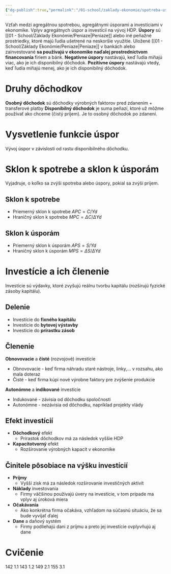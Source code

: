 ```yaml
---
{"dg-publish":true,"permalink":"/01-school/zaklady-ekonomie/spotreba-uspory-a-investicie/","tags":["year1","winterSemester","uniZEK"]}
---
```


Vzťah medzi agregátnou spotrebou, agregátnymi úsporami a investíciami v ekonomike.
Vplyv agregátnych úspor a investícií na vývoj HDP.
**Úspory** sú [[01 - School/Základy Ekonómie/Peniaze\|Peniaze]] alebo iné peňažné prostriedky, ktoré majú ľudia ušetrené na neskoršie využitie. Uložené [[01 - School/Základy Ekonómie/Peniaze\|Peniaze]] v bankách alebo zainvestované **sa používajú v ekonomike naďalej prostredníctvom financovania** firiem a bánk.
**Negatívne úspory** nastávajú, keď ľudia míňajú viac, ako je ich disponibilný dôchodok.
**Pozitívne úspory** nastávajú vtedy, keď ľudia míňajú menej, ako je ich disponibilný dôchodok.
# Druhy dôchodkov
**Osobný dôchodok** sú dôchodky výrobných faktorov pred zdanením + transferové platby
**Disponibilný dôchodok** je suma peňazí, ktoré už môžme používať ako chceme (čistý príjem). Je to osobný dôchodok po zdanení.
# Vysvetlenie funkcie úspor
Vývoj úspor v závislosti od rastu disponibilného dôchodku.
# Sklon k spotrebe a sklon k úsporám
Vyjadruje, o koľko sa zvýši spotreba alebo úspory, pokial sa zvýši príjem.
## Sklon k spotrebe
- Priemerný sklon k spotrebe $APC = C/Yd$
- Hraničný sklon k spotrebe $MPC = ΔC/ΔYd$
## Sklon k úsporám
- Priemerný sklon k úsporám $APS = S/Yd$
- Hraničný sklon k úsporám $MPS = ΔS/ΔYd$
# Investície a ich členenie
Investície sú výdavky, ktoré zvyšujú reálnu tvorbu kapitálu (rozširujú fyzické zásoby kapitálu).
## Delenie
- Investície do **fixného kapitálu**
- Investície do **bytovej výstavby**
- Investicie do **prírastku zásob**
## Členenie
**Obnovovacie** a **čisté** (rozvojové) investície
- Obnovovacie - keď firma náhradu staré nástroje, linky,… v rozsahu, ako mala doteraz
- Čisté - keď firma kúpi nové výrobne faktory pre zvýšenie produkcie

**Autonómne** a **indikované** investície
- Indukované - závisia od dôchodku spoločnosti
- Autonómne - nezávisia od dôchodku, napríklad projekty vlády
## Efekt investícií
- **Dôchodkový** efekt
	- Prírastok dôchodkov má za následok vyššie HDP
- **Kapacitotvorný** efekt
	- Rozširovanie výrobných kapacít v ekonomike
## Činitele pôsobiace na výšku investícií
- **Príjmy**
	- Vyšší zisk má za následok rozširovanie investičných aktivít
- **Náklady** investovania
	- Firmy väčšinou používajú úvery na investície, v tom prípade ma vplyv aj úroková miera
- **Očakávania**
	- Ako konkrétna firma očakáva, vzhľadom na súčasnú situáciu, že sa bude vyvíjať ďalej
- **Dane** a daňový systém
	- Firmy podliehajú dani z príjmu a preto jej investície ovplyvňujú aj dane
# Cvičenie
142 1.1
143 1.2
149 2.1
155 3.1